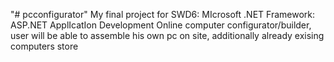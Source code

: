 "# pcconfigurator" 
My final project for SWD6: MIcrosoft .NET Framework: ASP.NET ApplIcatIon Development
Online computer configurator/builder, user will be able to assemble his own pc on site, additionally already exising computers store

